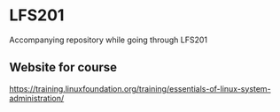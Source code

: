 # LFS201
Accompanying repository while going through LFS201 

## Website for course
https://training.linuxfoundation.org/training/essentials-of-linux-system-administration/
